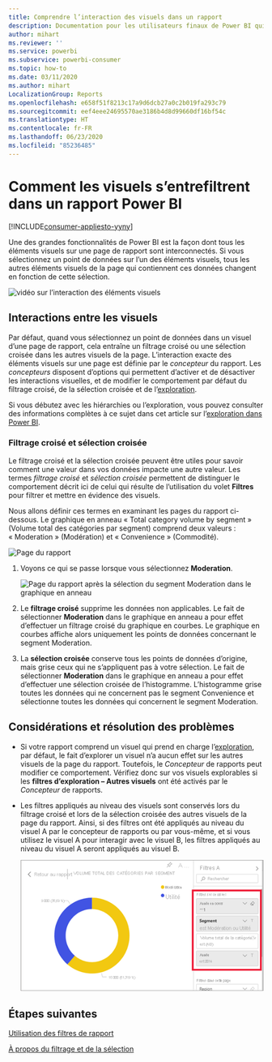 ```yaml
---
title: Comprendre l’interaction des visuels dans un rapport
description: Documentation pour les utilisateurs finaux de Power BI qui explique comment les éléments visuels interagissent sur une page de rapport.
author: mihart
ms.reviewer: ''
ms.service: powerbi
ms.subservice: powerbi-consumer
ms.topic: how-to
ms.date: 03/11/2020
ms.author: mihart
LocalizationGroup: Reports
ms.openlocfilehash: e658f51f8213c17a9d6dcb27a0c2b019fa293c79
ms.sourcegitcommit: eef4eee24695570ae3186b4d8d99660df16bf54c
ms.translationtype: HT
ms.contentlocale: fr-FR
ms.lasthandoff: 06/23/2020
ms.locfileid: "85236485"
---
```

# <a name="how-visuals-cross-filter-each-other-in-a-power-bi-report"></a>Comment les visuels s’entrefiltrent dans un rapport Power BI

[!INCLUDE[consumer-appliesto-yyny](../includes/consumer-appliesto-yyny.md)]

Une des grandes fonctionnalités de Power BI est la façon dont tous les éléments visuels sur une page de rapport sont interconnectés. Si vous sélectionnez un point de données sur l’un des éléments visuels, tous les autres éléments visuels de la page qui contiennent ces données changent en fonction de cette sélection. 

![vidéo sur l’interaction des éléments visuels](media/end-user-interactions/interactions.gif)

## <a name="how-visuals-interact-with-each-other"></a>Interactions entre les visuels

Par défaut, quand vous sélectionnez un point de données dans un visuel d’une page de rapport, cela entraîne un filtrage croisé ou une sélection croisée dans les autres visuels de la page. L’interaction exacte des éléments visuels sur une page est définie par le *concepteur* du rapport. Les *concepteurs* disposent d’options qui permettent d’activer et de désactiver les interactions visuelles, et de modifier le comportement par défaut du filtrage croisé, de la sélection croisée et de l’[exploration](end-user-drill.md). 

Si vous débutez avec les hiérarchies ou l’exploration, vous pouvez consulter des informations complètes à ce sujet dans cet article sur l’[exploration dans Power BI](end-user-drill.md). 

### <a name="cross-filtering-and-cross-highlighting"></a>Filtrage croisé et sélection croisée

Le filtrage croisé et la sélection croisée peuvent être utiles pour savoir comment une valeur dans vos données impacte une autre valeur. Les termes *filtrage croisé* et *sélection croisée* permettent de distinguer le comportement décrit ici de celui qui résulte de l’utilisation du volet **Filtres** pour filtrer et mettre en évidence des visuels.  

Nous allons définir ces termes en examinant les pages du rapport ci-dessous. Le graphique en anneau « Total category volume by segment » (Volume total des catégories par segment) comprend deux valeurs : « Moderation » (Modération) et « Convenience » (Commodité). 

![Page du rapport](media/end-user-interactions/power-bi-interactions-before.png)

1. Voyons ce qui se passe lorsque vous sélectionnez **Moderation**.

    ![Page du rapport après la sélection du segment Moderation dans le graphique en anneau](media/end-user-interactions/power-bi-interactions-after.png)

2. Le **filtrage croisé** supprime les données non applicables. Le fait de sélectionner **Moderation** dans le graphique en anneau a pour effet d’effectuer un filtrage croisé du graphique en courbes. Le graphique en courbes affiche alors uniquement les points de données concernant le segment Moderation. 

3. La **sélection croisée** conserve tous les points de données d’origine, mais grise ceux qui ne s’appliquent pas à votre sélection. Le fait de sélectionner **Moderation** dans le graphique en anneau a pour effet d’effectuer une sélection croisée de l’histogramme. L’histogramme grise toutes les données qui ne concernent pas le segment Convenience et sélectionne toutes les données qui concernent le segment Moderation. 


## <a name="considerations-and-troubleshooting"></a>Considérations et résolution des problèmes
- Si votre rapport comprend un visuel qui prend en charge l’[exploration](end-user-drill.md), par défaut, le fait d’explorer un visuel n’a aucun effet sur les autres visuels de la page du rapport. Toutefois, le *Concepteur* de rapports peut modifier ce comportement. Vérifiez donc sur vos visuels explorables si les **filtres d’exploration – Autres visuels** ont été activés par le *Concepteur* de rapports.
    
- Les filtres appliqués au niveau des visuels sont conservés lors du filtrage croisé et lors de la sélection croisée des autres visuels de la page du rapport. Ainsi, si des filtres ont été appliqués au niveau du visuel A par le concepteur de rapports ou par vous-même, et si vous utilisez le visuel A pour interagir avec le visuel B, les filtres appliqués au niveau du visuel A seront appliqués au visuel B.

    ![Page du rapport après la sélection du segment Moderation dans le graphique en anneau](media/end-user-interactions/power-bi-visual-filters.png)

## <a name="next-steps"></a>Étapes suivantes
[Utilisation des filtres de rapport](../consumer/end-user-report-filter.md)


[À propos du filtrage et de la sélection](end-user-report-filter.md)
